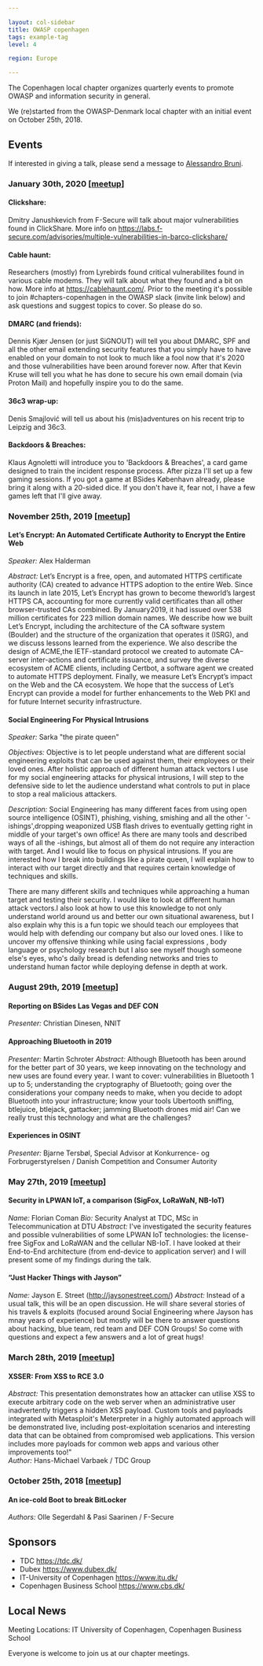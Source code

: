 ```yaml
---

layout: col-sidebar
title: OWASP copenhagen
tags: example-tag
level: 4

region: Europe

---
```

The Copenhagen local chapter organizes quarterly events to promote OWASP and information security in general.

We (re)started from the OWASP-Denmark local chapter with an initial event on October 25th, 2018.

## Events
If interested in giving a talk, please send a message to [Alessandro Bruni](mailto:Alessandro.Bruni@owasp.org).

### January 30th, 2020 [[meetup](https://www.meetup.com/OWASP-Copenhagen-Chapter/events/267302307/)]

#### Clickshare:
Dmitry Janushkevich from F-Secure will talk about major vulnerabilities found in ClickShare. More info on https://labs.f-secure.com/advisories/multiple-vulnerabilities-in-barco-clickshare/

#### Cable haunt:
Researchers (mostly) from Lyrebirds found critical vulnerabilites found in various cable modems. They will talk about what they found and a bit on how. More info at https://cablehaunt.com/.
Prior to the meeting it's possible to join #chapters-copenhagen in the OWASP slack (invite link below) and ask questions and suggest topics to cover. So please do so.

#### DMARC (and friends):
Dennis Kjær Jensen (or just SiGNOUT) will tell you about DMARC, SPF and all the other email extending security features that you simply have to have enabled on your domain to not look to much like a fool now that it's 2020 and those vulnerabilities have been around forever now. After that Kevin Kruse will tell you what he has done to secure his own email domain (via Proton Mail) and hopefully inspire you to do the same.

#### 36c3 wrap-up:
Denis Smajlović will tell us about his (mis)adventures on his recent trip to Leipzig and 36c3.

#### Backdoors & Breaches:
Klaus Agnoletti will introduce you to 'Backdoors & Breaches', a card game designed to train the incident response process. After pizza I'll set up a few gaming sessions. If you got a game at BSides København already, please bring it along with a 20-sided dice. If you don't have it, fear not, I have a few games left that I'll give away.

### November 25th, 2019 [[meetup](https://www.meetup.com/OWASP-Copenhagen-Chapter/events/266380643/)]

#### Let’s Encrypt: An Automated Certificate Authority to Encrypt the Entire Web
*Speaker:* Alex Halderman

*Abstract:* Let’s Encrypt is a free, open, and automated HTTPS certificate authority (CA) created to advance HTTPS adoption to the entire Web. Since its launch in late 2015, Let’s Encrypt has grown to become theworld’s largest HTTPS CA, accounting for more currently valid certificates than all other browser-trusted CAs combined. By January2019, it had issued over 538 million certificates for 223 million domain names. We describe how we built Let’s Encrypt, including the architecture of the CA software system (Boulder) and the structure of the organization that operates it (ISRG), and we discuss lessons learned from the experience. We also describe the design of ACME,the IETF-standard protocol we created to automate CA–server inter-actions and certificate issuance, and survey the diverse ecosystem of ACME clients, including Certbot, a software agent we created to automate HTTPS deployment. Finally, we measure Let’s Encrypt’s impact on the Web and the CA ecosystem. We hope that the success of Let’s Encrypt can provide a model for further enhancements to the Web PKI and for future Internet security infrastructure.

#### Social Engineering For Physical Intrusions
*Speaker:* Sarka "the pirate queen"

*Objectives:* Objective is to let people understand what are different social engineering exploits that can be used against them, their employees or their loved ones. After holistic approach of different human attack vectors I use for my social engineering attacks for physical intrusions, I will step to the defensive side to let the audience understand what controls to put in place to stop a real malicious attackers.

*Description:* Social Engineering has many different faces from using open source intelligence (OSINT), phishing, vishing, smishing and all the other '-ishings',dropping weaponized USB flash drives to eventually getting right in middle of your target's own office! As there are many tools and described ways of all the -ishings, but almost all of them do not require any interaction with target. And I would like to focus on physical intrusions. If you are interested how I break into buildings like a pirate queen, I will explain how to interact with our target directly and that requires certain knowledge of techniques and skills.

There are many different skills and techniques while approaching a human target and testing their security. I would like to look at different human attack vectors.I also look at how to use this knowledge to not only understand world around us and better our own situational awareness, but I also explain why this is a fun topic we should teach our employees that would help with defending our company but also our loved ones. I like to uncover my offensive thinking while using facial expressions , body language or psychology research but I also see myself though someone else's eyes,  who's daily bread is defending networks and tries to understand human factor while deploying defense in depth at work.

### August 29th, 2019 [[meetup](https://www.meetup.com/OWASP-Copenhagen-Chapter/events/263639514/)]
####  Reporting on BSides Las Vegas and DEF CON

*Presenter:* Christian Dinesen, NNIT
####  Approaching Bluetooth in 2019
*Presenter:* Martin Schroter
*Abstract:* Although Bluetooth has been around for the better part of 30 years, we keep innovating on the technology and new uses are found every year.  I want to cover: vulnerabilities in Bluetooth 1 up to 5; understanding the cryptography of Bluetooth; going over the considerations your company needs to make, when you decide to adopt Bluetooth into your infrastructure; know your tools Ubertooth sniffing, btlejuice, btlejack, gattacker; jamming Bluetooth drones mid air!  Can we really trust this technology and what are the challenges?

####  Experiences in OSINT
*Presenter:* Bjarne Tersbøl, Special Advisor at Konkurrence- og Forbrugerstyrelsen / Danish Competition and Consumer Autority

### May 27th, 2019 [[meetup](https://www.meetup.com/OWASP-Copenhagen-Chapter/events/260941433/)]
####  Security in LPWAN IoT, a comparison (SigFox, LoRaWaN, NB-IoT)
*Name:* Florian Coman
*Bio:* Security Analyst at TDC, MSc in Telecommunication at DTU
*Abstract:* I've investigated the security features and possible vulnerabilities of some LPWAN IoT technologies: the license-free SigFox and LoRaWAN and the cellular NB-IoT. I have looked at their End-to-End architecture (from end-device to application server) and I will present some of my findings during the talk.

####  “Just Hacker Things with Jayson”
*Name:* Jayson E. Street (http://jaysonestreet.com/) 
*Abstract:* Instead of a usual talk, this will be an open discussion. He will share several stories of his travels & exploits (focused around Social Engineering where Jayson has mnay years of experience) but mostly will be there to answer questions about hacking, blue team, red team and DEF CON Groups! So come with questions and expect a few answers and a lot of great hugs!

### March 28th, 2019 [[meetup](https://www.meetup.com/OWASP-Copenhagen-Chapter/events/258987408/)]
####  XSSER: From XSS to RCE 3.0
*Abstract:* This presentation demonstrates how an attacker can utilise XSS to execute arbitrary code on the web server when an administrative user inadvertently triggers a hidden XSS payload. Custom tools and payloads integrated with Metasploit's Meterpreter in a highly automated approach will be demonstrated live, including post-exploitation scenarios and interesting data that can be obtained from compromised web applications. This version includes more payloads for common web apps and various other improvements too!"  
*Author:* Hans-Michael Varbaek / TDC Group

### October 25th, 2018 [[meetup](https://www.eventbrite.com/e/owasp-local-meetup-tickets-50365223740#)]
####  An ice-cold Boot to break BitLocker
*Authors:* Olle Segerdahl & Pasi Saarinen / F-Secure

## Sponsors
- TDC <https://tdc.dk/>
- Dubex <https://www.dubex.dk/>
- IT-University of Copenhagen <https://www.itu.dk/>
- Copenhagen Business School <https://www.cbs.dk/>

## Local News

Meeting Locations: IT University of Copenhagen, Copenhagen Business School

Everyone is welcome to join us at our chapter meetings.

